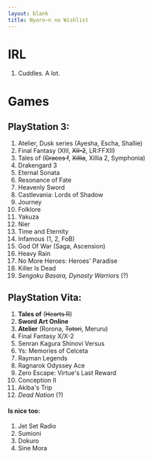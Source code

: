 ```yaml
---
layout: blank
title: Nyoro~n no Wishlist
---
```


# IRL
1. Cuddles. A lot.

# Games

## PlayStation 3:
1. Atelier, Dusk series (Ayesha, Escha, Shallie)
2. Final Fantasy (XIII, <del>XII-2</del>, LR:FFXII)
3. Tales of (<del>Graces f</del>, <del>Xillia</del>, Xillia 2, Symphonia)
4. Drakengard 3
5. Eternal Sonata
6. Resonance of Fate
7. Heavenly Sword
8. Castlevania: Lords of Shadow
9. Journey
10. Folklore
11. Yakuza
12. Nier
13. Time and Eternity
14. Infamous (1, 2, FoB)
15. God Of War (Saga, Ascension)
16. Heavy Rain
18. No More Heroes: Heroes' Paradise
19. Killer Is Dead
20. _Sengoku Basara, Dynasty Warriors_ (?)


## PlayStation Vita:
1. **Tales of** (<del>Hearts R</del>)
2. **Sword Art Online**
2. **Atelier** (Rorona, <del>Totori</del>, Meruru)
3. Final Fantasy X/X-2
3. Senran Kagura Shinovi Versus
5. Ys: Memories of Celceta
7. Rayman Legends
9. Ragnarok Odyssey Ace
8. Zero Escape: Virtue's Last Reward
10. Conception II
11. Akiba's Trip
13. _Dead Nation_ (?)

#### Is nice too:
1. Jet Set Radio
2. Sumioni
3. Dokuro
4. Sine Mora
